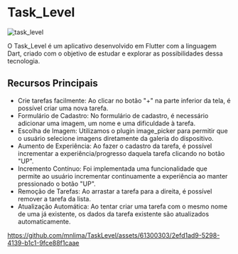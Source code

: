 # Task_Level

![task_level](https://example.com/task_level.png)

O Task_Level é um aplicativo desenvolvido em Flutter com a linguagem Dart, criado com o objetivo de estudar e explorar as possibilidades dessa tecnologia.

## Recursos Principais

- Crie tarefas facilmente: Ao clicar no botão "+" na parte inferior da tela, é possível criar uma nova tarefa.
- Formulário de Cadastro: No formulário de cadastro, é necessário adicionar uma imagem, um nome e uma dificuldade à tarefa.
- Escolha de Imagem: Utilizamos o plugin image_picker para permitir que o usuário selecione imagens diretamente da galeria do dispositivo.
- Aumento de Experiência: Ao fazer o cadastro da tarefa, é possível incrementar a experiência/progresso daquela tarefa clicando no botão "UP".
- Incremento Contínuo: Foi implementada uma funcionalidade que permite ao usuário incrementar continuamente a experiência ao manter pressionado o botão "UP".
- Remoção de Tarefas: Ao arrastar a tarefa para a direita, é possível remover a tarefa da lista.
- Atualização Automática: Ao tentar criar uma tarefa com o mesmo nome de uma já existente, os dados da tarefa existente são atualizados automaticamente.

https://github.com/mnlima/TaskLevel/assets/61300303/2efd1ad9-5298-4139-b1c1-9fce88f1caae
